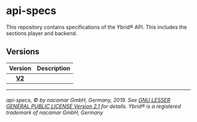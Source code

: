 # api-specs
This repository contains specifications of the Ybrid® API. This includes the sections player and backend.

## Versions

Version | Description
:-----: | :----------
[**V2**](v2) |

---
###### api-specs, © by nacamar GmbH, Germany, 2019. See [GNU LESSER GENERAL PUBLIC LICENSE Version 2.1](/LICENSE) for details. Ybrid® is a registered trademark of nacamar GmbH, Germany 
